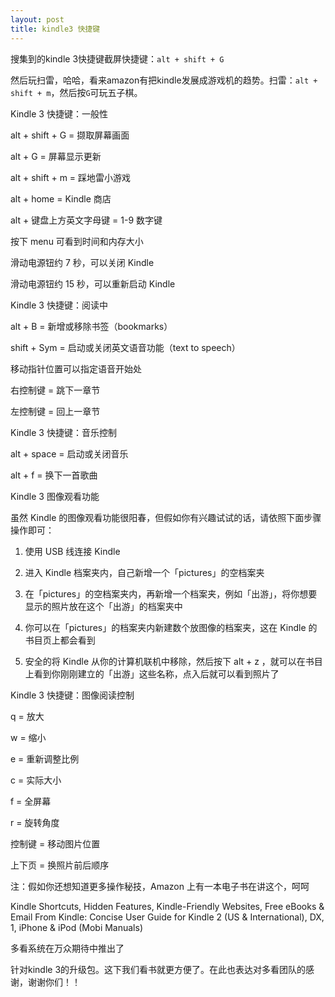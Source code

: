 ```yaml
---
layout: post
title: kindle3 快捷键
---
```

搜集到的kindle 3快捷键截屏快捷键：`alt + shift + G`

然后玩扫雷，哈哈，看来amazon有把kindle发展成游戏机的趋势。扫雷：`alt + shift + m`，然后按`G`可玩五子棋。

Kindle 3 快捷键：一般性

alt + shift + G = 撷取屏幕画面

alt + G = 屏幕显示更新

alt + shift + m = 踩地雷小游戏

alt + home = Kindle 商店

alt + 键盘上方英文字母键 = 1-9 数字键

按下 menu 可看到时间和内存大小

滑动电源钮约 7 秒，可以关闭 Kindle

滑动电源钮约 15 秒，可以重新启动 Kindle

Kindle 3 快捷键：阅读中

alt + B = 新增或移除书签（bookmarks）

shift + Sym = 启动或关闭英文语音功能（text to speech）

移动指针位置可以指定语音开始处

右控制键 = 跳下一章节

左控制键 = 回上一章节

Kindle 3 快捷键：音乐控制

alt + space = 启动或关闭音乐

alt + f = 换下一首歌曲

Kindle 3 图像观看功能

虽然 Kindle 的图像观看功能很阳春，但假如你有兴趣试试的话，请依照下面步骤操作即可：

1. 使用 USB 线连接 Kindle

2. 进入 Kindle 档案夹内，自己新增一个「pictures」的空档案夹

3. 在「pictures」的空档案夹内，再新增一个档案夹，例如「出游」，将你想要显示的照片放在这个「出游」的档案夹中

4. 你可以在「pictures」的档案夹内新建数个放图像的档案夹，这在 Kindle 的书目页上都会看到

5. 安全的将 Kindle 从你的计算机联机中移除，然后按下 alt + z ，就可以在书目上看到你刚刚建立的「出游」这些名称，点入后就可以看到照片了

Kindle 3 快捷键：图像阅读控制

q = 放大

w = 缩小

e = 重新调整比例

c = 实际大小

f = 全屏幕

r = 旋转角度

控制键 = 移动图片位置

上下页 = 换照片前后顺序

注：假如你还想知道更多操作秘技，Amazon 上有一本电子书在讲这个，呵呵

Kindle Shortcuts, Hidden Features, Kindle-Friendly Websites, Free eBooks & Email From Kindle: Concise User Guide for Kindle 2 (US & International), DX, 1, iPhone & iPod (Mobi Manuals)

多看系统在万众期待中推出了

针对kindle 3的升级包。这下我们看书就更方便了。在此也表达对多看团队的感谢，谢谢你们！！ 

